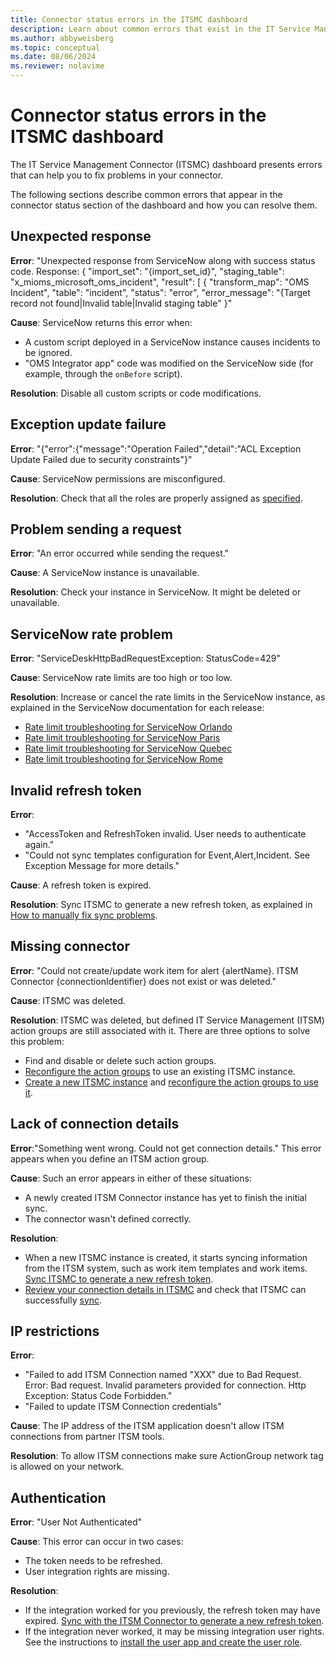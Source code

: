 ```yaml
---
title: Connector status errors in the ITSMC dashboard
description: Learn about common errors that exist in the IT Service Management Connector dashboard. 
ms.author: abbyweisberg
ms.topic: conceptual
ms.date: 08/06/2024
ms.reviewer: nolavime
---
```


# Connector status errors in the ITSMC dashboard

The IT Service Management Connector (ITSMC) dashboard presents errors that can help you to fix problems in your connector.

The following sections describe common errors that appear in the connector status section of the dashboard and how you can resolve them.

## Unexpected response

**Error**: "Unexpected response from ServiceNow along with success status code. Response: { "import_set": "{import_set_id}", "staging_table": "x_mioms_microsoft_oms_incident", "result": [ { "transform_map": "OMS Incident", "table": "incident", "status": "error", "error_message": "{Target record not found|Invalid table|Invalid staging table" }"

**Cause**: ServiceNow returns this error when:

* A custom script deployed in a ServiceNow instance causes incidents to be ignored.
* "OMS Integrator app" code was modified on the ServiceNow side (for example, through the `onBefore` script).

**Resolution**: Disable all custom scripts or code modifications.

## Exception update failure

**Error**: "{"error":{"message":"Operation Failed","detail":"ACL Exception Update Failed due to security constraints"}"

**Cause**: ServiceNow permissions are misconfigured.

**Resolution**: Check that all the roles are properly assigned as [specified](itsmc-connections-servicenow.md#install-the-user-app-and-create-the-user-role).

## Problem sending a request

**Error**: "An error occurred while sending the request."

**Cause**: A ServiceNow instance is unavailable.

**Resolution**: Check your instance in ServiceNow. It might be deleted or unavailable.

## ServiceNow rate problem

**Error**: "ServiceDeskHttpBadRequestException: StatusCode=429"

**Cause**: ServiceNow rate limits are too high or too low.

**Resolution**: Increase or cancel the rate limits in the ServiceNow instance, as explained in the ServiceNow documentation for each release:

* [Rate limit troubleshooting for ServiceNow Orlando](https://docs.servicenow.com/bundle/orlando-application-development/page/integrate/inbound-rest/task/investigate-rate-limit-violations.html)
* [Rate limit troubleshooting for ServiceNow Paris](https://docs.servicenow.com/bundle/paris-application-development/page/integrate/inbound-rest/task/investigate-rate-limit-violations.html)
* [Rate limit troubleshooting for ServiceNow Quebec](https://docs.servicenow.com/bundle/quebec-application-development/page/integrate/inbound-rest/task/investigate-rate-limit-violations.html)
* [Rate limit troubleshooting for ServiceNow Rome](https://docs.servicenow.com/bundle/rome-application-development/page/integrate/inbound-rest/task/investigate-rate-limit-violations.html)

## Invalid refresh token

**Error**: 
  * "AccessToken and RefreshToken invalid. User needs to authenticate again."
  * "Could not sync templates configuration for Event,Alert,Incident. See Exception Message for more details."

**Cause**: A refresh token is expired.

**Resolution**: Sync ITSMC to generate a new refresh token, as explained in [How to manually fix sync problems](./itsmc-resync-servicenow.md).

## Missing connector

**Error**: "Could not create/update work item for alert {alertName}. ITSM Connector {connectionIdentifier} does not exist or was deleted."

**Cause**: ITSMC was deleted.

**Resolution**: ITSMC was deleted, but defined IT Service Management (ITSM) action groups are still associated with it. There are three options to solve this problem:

* Find and disable or delete such action groups.
* [Reconfigure the action groups](./itsmc-definition.md#create-itsm-work-items-from-azure-alerts) to use an existing ITSMC instance.
* [Create a new ITSMC instance](./itsmc-definition.md#create-an-itsm-connection) and [reconfigure the action groups to use it](itsmc-definition.md#create-itsm-work-items-from-azure-alerts).

## Lack of connection details

**Error**:"Something went wrong. Could not get connection details." This error appears when you define an ITSM action group.

**Cause**: Such an error appears in either of these situations:

* A newly created ITSM Connector instance has yet to finish the initial sync.
* The connector wasn't defined correctly.

**Resolution**: 

* When a new ITSMC instance is created, it starts syncing information from the ITSM system, such as work item templates and work items. [Sync ITSMC to generate a new refresh token](./itsmc-resync-servicenow.md).
* [Review your connection details in ITSMC](./itsmc-connections-servicenow.md#create-a-connection) and check that ITSMC can successfully [sync](./itsmc-resync-servicenow.md).


## IP restrictions
**Error**: 
* "Failed to add ITSM Connection named "XXX" due to Bad Request. Error: Bad request. Invalid parameters provided for connection. Http Exception: Status Code Forbidden."
* "Failed to update ITSM Connection credentials"

**Cause**: The IP address of the ITSM application doesn't allow ITSM connections from partner ITSM tools.

**Resolution**: To allow ITSM connections make sure ActionGroup network tag is allowed on your network.

## Authentication
**Error**: "User Not Authenticated"

**Cause**: This error can occur in two cases:
  - The token needs to be refreshed.
  - User integration rights are missing.

**Resolution**:
- If the integration worked for you previously, the refresh token may have expired. [Sync with the ITSM Connector to generate a new refresh token](./itsmc-resync-servicenow.md). 
- If the integration never worked, it may be missing integration user rights. See the instructions to [install the user app and create the user role](./itsmc-connections-servicenow.md#install-the-user-app-and-create-the-user-role).

